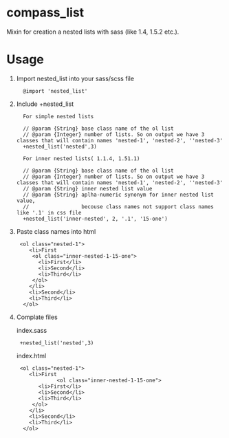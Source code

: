 compass_list
============

Mixin for creation a nested lists with sass (like 1.4, 1.5.2 etc.).

Usage
============
1. Import nested_list into your sass/scss file

         @import 'nested_list'
         
2. Include +nested_list   
         
         For simple nested lists

         // @param {String} base class name of the ol list
         // @param {Integer} number of lists. So on output we have 3 classes that will contain names 'nested-1', 'nested-2', ''nested-3'      
         +nested_list('nested',3)
         
         For inner nested lists( 1.1.4, 1.51.1)
                  
         // @param {String} base class name of the ol list
         // @param {Integer} number of lists. So on output we have 3 classes that will contain names 'nested-1', 'nested-2', ''nested-3'
         // @param {String} inner nested list value
         // @param {String} aplha-numeric synonym for inner nested list value, 
         //                 becouse class names not support class names like '.1' in css file
         +nested_list('inner-nested', 2, '.1', '15-one')
   
3. Paste class names into html

        <ol class="nested-1">
           <li>First           
           	<ol class="inner-nested-1-15-one">
         	  <li>First</li>
         	  <li>Second</li>
         	  <li>Third</li>
         	</ol>
           </li>
           <li>Second</li>
           <li>Third</li>
         </ol>

4. Complate files

   index.sass

        +nested_list('nested',3)  
        
   index.html
                  
        <ol class="nested-1">
           <li>First           
                    <ol class="inner-nested-1-15-one">
         	  <li>First</li>
         	  <li>Second</li>
         	  <li>Third</li>
         	</ol>
           </li>
           <li>Second</li>
           <li>Third</li>
         </ol>
